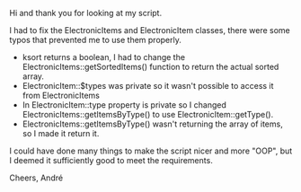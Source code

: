 Hi and thank you for looking at my script.

I had to fix the ElectronicItems and ElectronicItem classes, there were some typos that prevented me to use them properly.

- ksort returns a boolean, I had to change the ElectronicItems::getSortedItems() function to return the actual sorted array.
- ElectronicItem::$types was private so it wasn't possible to access it from ElectronicItems
- In ElectronicItem::type property is private so I changed ElectronicItems::getItemsByType() to use ElectronicItem::getType().
- ElectronicItems::getItemsByType() wasn't returning the array of items, so I made it return it.

I could have done many things to make the script nicer and more "OOP", but I deemed it sufficiently good to meet the requirements.

Cheers,
André